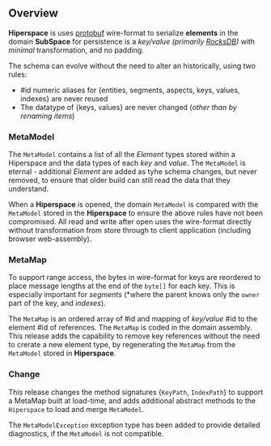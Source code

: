 ## Overview

**Hiperspace** is uses [protobuf](https://protobuf.dev/) wire-format to serialize **elements** in the domain **SubSpace**
for persistence is a *key/value* *(primarily [RocksDB](https://rocksdb.org/))* with *minimal* transformation, and no padding.

The schema can evolve without the need to alter an historically, using two rules:
* #id numeric aliases for {entities, segments, aspects, keys, values, indexes} are never reused
* The datatype of {keys, values} are never changed (*other than by renaming items*)


### MetaModel

The `MetaModel` contains a list of all the *Element* types stored within a Hiperspace and the data types of each *key*
and *value*.  The `MetaModel` is eternal - additional *Element* are added as tyhe schema changes, but never removed, to ensure that
older build can still read the data that they understand.

When a **Hiperspace** is opened, the domain `MetaModel` is compared with the `MetaModel` stored in the **Hiperspace** to ensure the
above rules have not been compromised.  All read and write after open uses the wire-format directly without transformation from store
through to client application (including browser web-assembly).

### MetaMap

To support range access, the bytes in wire-format for keys are reordered to place message lengths at the end of the `byte[]`
for each key.  This is especially important for *segments* (*where the parent knows only the `owner` part of the key, and *indexes*).

The `MetaMap` is an ordered array of #id and mapping of *key/value* #id to the element #id of references.  The `MetaMap` is coded
in the domain assembly.  This release adds the capability to remove key references without the need to crerate a new element type, by
regenerating the `MetaMap` from the `MetaModel` stored in **Hiperspace**.


### Change

This release changes the method signatures {`KeyPath`, `IndexPath`} to support a MetaMap built at load-time, and
adds additional abstract methods to the `Hiperspace` to load and merge `MetaModel`.

The `MetaModelException` exception type has been added to provide detailed diagnostics, if the `MetaModel` is not compatible.
